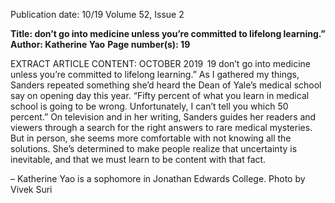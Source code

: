 Publication date: 10/19
Volume 52, Issue 2

**Title: don’t go into medicine unless you’re committed to lifelong learning.”**
**Author: Katherine Yao**
**Page number(s): 19**

EXTRACT ARTICLE CONTENT:
OCTOBER 2019
 19
don’t go into medicine unless you’re committed to 
lifelong learning.”
As I gathered my things, Sanders repeated 
something she’d heard the Dean of Yale’s medical 
school say on opening day this year. “Fifty percent 
of what you learn in medical school is going to be 
wrong. Unfortunately, I can’t tell you which 50 
percent.” 
On television and in her writing, Sanders 
guides her readers and viewers through a search 
for the right answers to rare medical mysteries. 
But in person, she seems more comfortable with 
not knowing all the solutions. She’s determined to 
make people realize that uncertainty is inevitable, 
and that we must learn to be content with that 
fact. 


– Katherine Yao is a sophomore in 
Jonathan Edwards College.
Photo by Vivek Suri